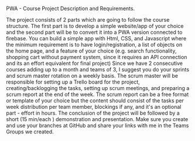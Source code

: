 PWA - Course Project Description and Requirements.

The project consists of 2 parts which are going to follow the course structure. The first part is to develop a simple website/app of your choice and the second part will be to convert it into a PWA version connected to firebase. You can build a simple app with Html, CSS, and Javascript where the minimum requirement is to have login/registration, a list of objects on the home page, and a feature of your choice (e.g. search functionality, shopping cart without payment system, since it requires an API connection and its an effort equivalent for final project) Since we have 2 consecutive courses adding up to a month and teams of 3, I suggest you do your sprints and scrum master rotation on a weekly basis. The scrum master will be responsible for setting up a Trello board for the project, creating/backlogging the tasks, setting up scrum meetings, and preparing a scrum report at the end of the week. The scrum report can be a free format or template of your choice but the content should consist of the tasks per week distribution per team member, blockings if any, and it's an optional part - effort in hours. The conclusion of the project will be followed by a short (15 min/each ) demonstration and presentation. Make sure you create and use your branches at GitHub and share your links with me in the Teams Groups we created.
